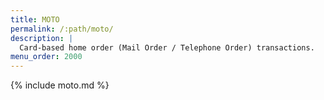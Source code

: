 ```yaml
---
title: MOTO
permalink: /:path/moto/
description: |
  Card-based home order (Mail Order / Telephone Order) transactions.
menu_order: 2000
---
```


{% include moto.md %}
